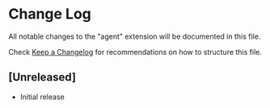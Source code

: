 # Change Log

All notable changes to the "agent" extension will be documented in this file.

Check [Keep a Changelog](http://keepachangelog.com/) for recommendations on how to structure this file.

## [Unreleased]

- Initial release
